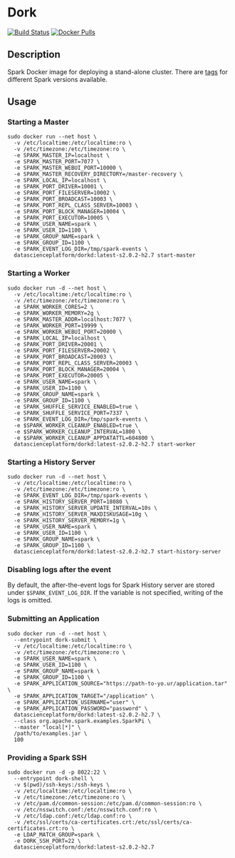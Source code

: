 # Dork

[![Build Status](https://travis-ci.org/Data-Science-Platform/dork.svg?branch=master)](https://travis-ci.org/Data-Science-Platform/dork)
[![Docker Pulls](https://img.shields.io/docker/pulls/datascienceplatform/dorkd.svg?maxAge=2592000)](https://hub.docker.com/r/datascienceplatform/dorkd/)

## Description

Spark Docker image for deploying a stand-alone cluster.
There are [tags](https://hub.docker.com/r/datascienceplatform/dorkd/tags/) for different Spark versions available.

## Usage

### Starting a Master

```
sudo docker run --net host \
  -v /etc/localtime:/etc/localtime:ro \
  -v /etc/timezone:/etc/timezone:ro \
  -e SPARK_MASTER_IP=localhost \
  -e SPARK_MASTER_PORT=7077 \
  -e SPARK_MASTER_WEBUI_PORT=10000 \
  -e SPARK_MASTER_RECOVERY_DIRECTORY=/master-recovery \
  -e SPARK_LOCAL_IP=localhost \
  -e SPARK_PORT_DRIVER=10001 \
  -e SPARK_PORT_FILESERVER=10002 \
  -e SPARK_PORT_BROADCAST=10003 \
  -e SPARK_PORT_REPL_CLASS_SERVER=10003 \
  -e SPARK_PORT_BLOCK_MANAGER=10004 \
  -e SPARK_PORT_EXECUTOR=10005 \
  -e SPARK_USER_NAME=spark \
  -e SPARK_USER_ID=1100 \
  -e SPARK_GROUP_NAME=spark \
  -e SPARK_GROUP_ID=1100 \
  -e SPARK_EVENT_LOG_DIR=/tmp/spark-events \
  datascienceplatform/dorkd:latest-s2.0.2-h2.7 start-master
```

### Starting a Worker

```
sudo docker run -d --net host \
  -v /etc/localtime:/etc/localtime:ro \
  -v /etc/timezone:/etc/timezone:ro \
  -e SPARK_WORKER_CORES=2 \
  -e SPARK_WORKER_MEMORY=2g \
  -e SPARK_MASTER_ADDR=localhost:7077 \
  -e SPARK_WORKER_PORT=19999 \
  -e SPARK_WORKER_WEBUI_PORT=20000 \
  -e SPARK_LOCAL_IP=localhost \
  -e SPARK_PORT_DRIVER=20001 \
  -e SPARK_PORT_FILESERVER=20002 \
  -e SPARK_PORT_BROADCAST=20003 \
  -e SPARK_PORT_REPL_CLASS_SERVER=20003 \
  -e SPARK_PORT_BLOCK_MANAGER=20004 \
  -e SPARK_PORT_EXECUTOR=20005 \
  -e SPARK_USER_NAME=spark \
  -e SPARK_USER_ID=1100 \
  -e SPARK_GROUP_NAME=spark \
  -e SPARK_GROUP_ID=1100 \
  -e SPARK_SHUFFLE_SERVICE_ENABLED=true \
  -e SPARK_SHUFFLE_SERVICE_PORT=7337 \
  -e SPARK_EVENT_LOG_DIR=/tmp/spark-events \
  -e $SPARK_WORKER_CLEANUP_ENABLED=true \
  -e $SPARK_WORKER_CLEANUP_INTERVAL=1800 \
  -e $SPARK_WORKER_CLEANUP_APPDATATTL=604800 \
  datascienceplatform/dorkd:latest-s2.0.2-h2.7 start-worker
```

### Starting a History Server

```
sudo docker run -d --net host \
  -v /etc/localtime:/etc/localtime:ro \
  -v /etc/timezone:/etc/timezone:ro \
  -e SPARK_EVENT_LOG_DIR=/tmp/spark-events \
  -e SPARK_HISTORY_SERVER_PORT=18080 \
  -e SPARK_HISTORY_SERVER_UPDATE_INTERVAL=10s \
  -e SPARK_HISTORY_SERVER_MAXDISKUSAGE=10g \
  -e SPARK_HISTORY_SERVER_MEMORY=1g \
  -e SPARK_USER_NAME=spark \
  -e SPARK_USER_ID=1100 \
  -e SPARK_GROUP_NAME=spark \
  -e SPARK_GROUP_ID=1100 \
  datascienceplatform/dorkd:latest-s2.0.2-h2.7 start-history-server
```
### Disabling logs after the event

By default, the after-the-event logs for Spark History server are stored under `$SPARK_EVENT_LOG_DIR`. If the variable is not specified, writing of the logs is omitted.


### Submitting an Application

```
sudo docker run -d --net host \
  --entrypoint dork-submit \
  -v /etc/localtime:/etc/localtime:ro \
  -v /etc/timezone:/etc/timezone:ro \
  -e SPARK_USER_NAME=spark \
  -e SPARK_USER_ID=1100 \
  -e SPARK_GROUP_NAME=spark \
  -e SPARK_GROUP_ID=1100 \
  -e SPARK_APPLICATION_SOURCE="https://path-to-yo.ur/application.tar" \
  -e SPARK_APPLICATION_TARGET="/application" \
  -e SPARK_APPLICATION_USERNAME="user" \
  -e SPARK_APPLICATION_PASSWORD="password" \
  datascienceplatform/dorkd:latest-s2.0.2-h2.7 \
  --class org.apache.spark.examples.SparkPi \
  --master "local[*]" \
  /path/to/examples.jar \
  100
```

### Providing a Spark SSH

```
sudo docker run -d -p 8022:22 \
  --entrypoint dork-shell \
  -v $(pwd)/ssh-keys:/ssh-keys \
  -v /etc/localtime:/etc/localtime:ro \
  -v /etc/timezone:/etc/timezone:ro \
  -v /etc/pam.d/common-session:/etc/pam.d/common-session:ro \
  -v /etc/nsswitch.conf:/etc/nsswitch.conf:ro \
  -v /etc/ldap.conf:/etc/ldap.conf:ro \
  -v /etc/ssl/certs/ca-certificates.crt:/etc/ssl/certs/ca-certificates.crt:ro \
  -e LDAP_MATCH_GROUP=spark \
  -e DORK_SSH_PORT=22 \
  datascienceplatform/dorkd:latest-s2.0.2-h2.7
```

